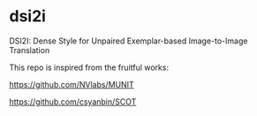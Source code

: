 # dsi2i
DSI2I: Dense Style for Unpaired Exemplar-based Image-to-Image Translation

This repo is inspired from the fruitful works:

https://github.com/NVlabs/MUNIT

https://github.com/csyanbin/SCOT
